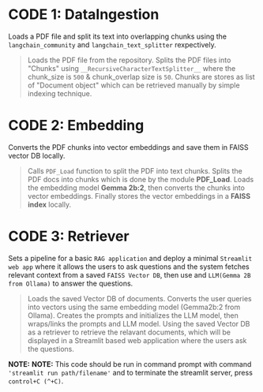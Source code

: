 # CODE 1: DataIngestion

Loads a PDF file and split its text into overlapping chunks using the `langchain_community` and `langchain_text_splitter` rexpectively.

> Loads the PDF file from the repository. 
> Splits the PDF files into "Chunks" using `__RecursiveCharacterTextSplitter__` where the chunk_size is `500` & chunk_overlap size is `50`.
> Chunks are stores as list of "Document object" which can be retrieved manually by simple indexing technique.


# CODE 2: Embedding

Converts the PDF chunks into vector embeddings and save them in FAISS vector DB locally.

> Calls `PDF_Load` function to split the PDF into text chunks.
> Splits the PDF docs into chunks which is done by the module __PDF_Load__.
> Loads the embedding model __Gemma 2b:2__, then converts the chunks into vector embeddings.
> Finally stores the vector embeddings in a __FAISS index__ locally.

# CODE 3: Retriever

Sets a pipeline for a basic `RAG application` and deploy a minimal `Streamlit web app` where it allows the users to ask questions and the system fetches relevant context from a saved `FAISS Vector DB`, then use and `LLM(Gemma 2B from Ollama)` to answer the questions. 

> Loads the saved Vector DB of documents.
> Converts the user queries into vectors using the same embedding model (Gemma2b:2 from Ollama). 
> Creates the prompts and initializes the LLM model, then wraps/links the prompts and LLM model.
> Using the saved Vector DB as a retriever to retrieve the relavant documents, which will be displayed in a Streamlit based web application where the users ask the questions.

__NOTE:__ __NOTE:__ This code should be run in command prompt with command `'streamlit run path/filename'` and to terminate the streamlit server, press `control+C (^+C)`.
